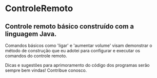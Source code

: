 # ControleRemoto

## Controle remoto básico construído com a linguagem Java.

Comandos básicos como 'ligar' e 'aumentar volume' visam demonstrar o método de construção que eu adotei para configurar e executar os comandos do controle remoto.

Dicas e sugestões para aprimoramento do código dos programas serão sempre bem vindas! Contribue conosco.

